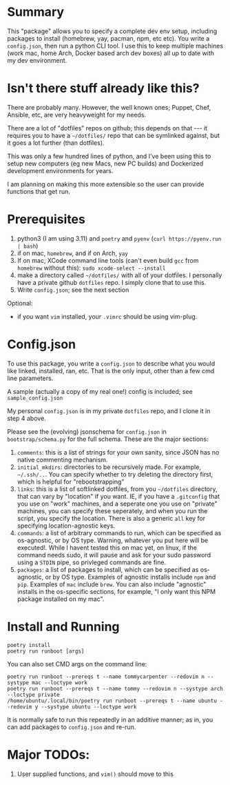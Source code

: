 # Summary
This "package" allows you to specify a complete dev env setup, including packages to install (homebrew, yay, pacman, npm, etc etc).
You write a `config.json`, then run a python CLI tool.
I use this to keep multiple machines (work mac, home Arch, Docker based arch dev boxes) all up to date with my dev environment.

# Isn't there stuff already like this?
There are probably many. However, the well known ones; Puppet, Chef, Ansible, etc, are very heavyweight for my needs.

There are a lot of "dotfiles" repos on github; this depends on that --- it requires you to have a `~/dotfiles/` repo that can be symlinked against, but it goes a lot further (than dotfiles).

This was only a few hundred lines of python, and I've been using this to setup new computers (eg new Macs, new PC builds) and Dockerized development environments for years.

I am planning on making this more extensible so the user can provide functions that get run.

# Prerequisites
1. python3 (I am using 3.11) and `poetry` and `pyenv` (`curl https://pyenv.run | bash`)
2. if on mac, `homebrew`, and if on Arch, `yay`
3. If on mac, XCode command line tools (can't even build `gcc` from `homebrew` without this): `sudo xcode-select --install`
4. make a directory called `~/dotfiles/` with all of your dotfiles. I personally have a private github `dotfiles` repo. I simply clone that to use this.
5. Write `config.json`; see the next section

Optional:
- if you want `vim` installed, your `.vimrc` should be using vim-plug.

# Config.json
To use this package, you write a `config.json` to describe what you would like linked, installed, ran, etc.
That is the only input, other than a few cmd line parameters.

A sample (actually a copy of my real one!) config is included; see `sample_config.json`

My personal `config.json` is in my private `dotfiles` repo, and I clone it in step 4 above.

Please see the (evolving) jsonschema for `config.json` in `bootstrap/schema.py` for the full schema.
These are the major sections:

1. `comments`: this is a list of strings for your own sanity, since JSON has no native commenting mechanism.
2. `initial_mkdirs`: directories to be recursively made. For example, `~/.ssh/..`. You can specify whether to try deleting the directory first, which is helpful for "rebootstrapping"
3. `links`: this is a list of softlinked dotfiles, from you `~/dotfiles` directory, that can vary by "location" if you want. IE, if you have a `.gitconfig` that you use on "work" machines, and a seperate one you use on "private" machines, you can specify these seperately, and when you run the script, you specify the location. There is also a generic `all` key for specifying location-agnostic keys.
4. `commands`: a list of arbitrary commands to run, which can be specified as os-agnostic, or by OS type. Warning, whatever you put here will be executed!. While I havent tested this on mac yet, on linux, if the command needs sudo, it will pause and ask for your sudo password using a `STDIN` pipe, so privleged commands are fine.
5. `packages`: a list of packages to install, which can be specified as os-agnostic, or by OS type. Examples of agnostic installs include `npm` and `pip`. Examples of `mac` include `brew`. You can also include "agnostic" installs in the os-specific sections, for example, "I only want this NPM package installed on my mac".


# Install and Running

    poetry install
    poetry run runboot [args]

You can also set CMD args on the command line:

    poetry run runboot --prereqs t --name tommycarpenter --redovim n --systype mac --loctype work
    poetry run runboot --prereqs t --name tommy --redovim n --systype arch --loctype private
    /home/ubuntu/.local/bin/poetry run runboot --prereqs t --name ubuntu --redovim y --systype ubuntu --loctype work

It is normally safe to run this repeatedly in an additive manner; as in, you can add packages to `config.json` and re-run.

# Major TODOs:

1. User supplied functions, and `vim()` should move to this
